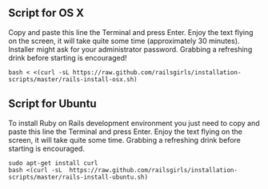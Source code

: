 ## Script for OS X

Copy and paste this line the Terminal and press Enter. Enjoy the text flying on the screen, it will take quite some time (approximately 30 minutes). Installer might ask for your administrator password. Grabbing a refreshing drink before starting is encouraged!

    bash < <(curl -sL https://raw.github.com/railsgirls/installation-scripts/master/rails-install-osx.sh)

## Script for Ubuntu

To install Ruby on Rails development environment you just need to copy and paste this line the Terminal and press Enter. Enjoy the text flying on the screen, it will take quite some time. Grabbing a refreshing drink before starting is encouraged.

    sudo apt-get install curl
    bash <(curl -sL  https://raw.github.com/railsgirls/installation-scripts/master/rails-install-ubuntu.sh)


